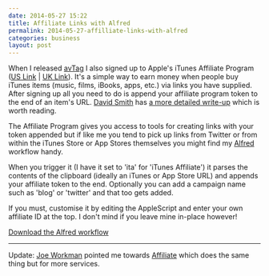 ```yaml
---
date: 2014-05-27 15:22
title: Affiliate Links with Alfred
permalink: 2014-05-27-affilliate-links-with-alfred
categories: business
layout: post
---
```


When I released [avTag](http://avtag.it) I also signed up to Apple's iTunes Affiliate Program ([US Link](http://www.apple.com/itunes/affiliates/) | [UK Link](http://www.apple.com/uk/itunes/affiliates/)). It's a simple way to earn money when people buy iTunes items (music, films, iBooks, apps, etc.) via links you have supplied. After signing up all you need to do is append your affiliate program token to the end of an item's URL. [David Smith](http://twitter.com/_DavidSmith) has [a more detailed write-up](http://david-smith.org/blog/2013/08/19/itunes-affiliate-linking/) which is worth reading.

The Affiliate Program gives you access to tools for creating links with your token appended but if like me you tend to pick up links from Twitter or from within the iTunes Store or App Stores themselves you might find my [Alfred](http://www.alfredapp.com) workflow handy.

When you trigger it (I have it set to 'ita' for 'iTunes Affiliate') it parses the contents of the clipboard (ideally an iTunes or App Store URL) and appends your affiliate token to the end. Optionally you can add a campaign name such as 'blog' or 'twitter' and that too gets added.

If you must, customise it by editing the AppleScript and enter your own affiliate ID at the top. I don't mind if you leave mine in-place however!

[Download the Alfred workflow](http://images.swwritings.com/Append_iTunes_Affiliate_Token.zip)

---

Update: [Joe Workman](http://joeworkman.net) pointed me towards [Affiliate](https://itunes.apple.com/gb/app/affiliate/id789724698?mt=12&at=10lGfq) which does the same thing but for more services.
